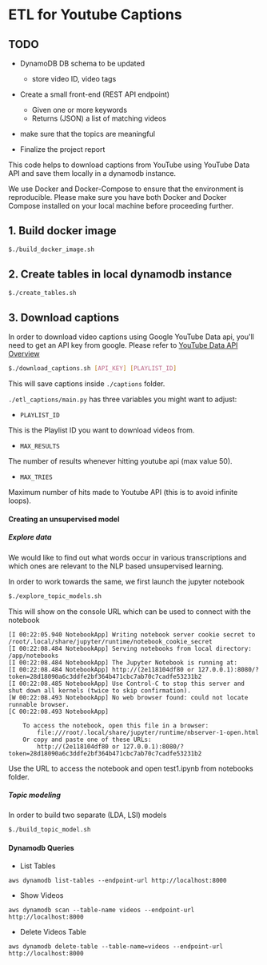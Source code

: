 # ETL for Youtube Captions

## TODO

- DynamoDB DB schema to be updated
	- store video ID, video tags

- Create a small front-end (REST API endpoint)
	- Given one or more keywords
	- Returns (JSON) a list of matching videos

- make sure that the topics are meaningful

- Finalize the project report


This code helps to download captions from YouTube using YouTube Data API and save them locally in a dynamodb instance.

We use Docker and Docker-Compose to ensure that the environment is reproducible. Please make sure you have both Docker and Docker Compose installed on your local machine before proceeding further.

## 1. Build docker image

```bash
$./build_docker_image.sh
```

## 2. Create tables in local dynamodb instance

```bash
$./create_tables.sh
```

## 3. Download captions

In order to download video captions using Google YouTube Data api, you'll need to get an API key from google. Please refer to [YouTube Data API Overview](https://developers.google.com/youtube/v3/getting-started)

```bash
$./download_captions.sh [API_KEY] [PLAYLIST_ID]
```

This will save captions inside `./captions` folder.

`./etl_captions/main.py` has three variables you might want to adjust:

- `PLAYLIST_ID`

This is the Playlist ID you want to download videos from.

- `MAX_RESULTS`

The number of results whenever hitting youtube api (max value 50).

- `MAX_TRIES`

Maximum number of hits made to Youtube API (this is to avoid infinite loops).

#### Creating an unsupervised model

##### Explore data

We would like to find out what words occur in various transcriptions and which ones are relevant to the NLP based unsupervised learning.

In order to work towards the same, we first launch the jupyter notebook

```bash
$./explore_topic_models.sh
```

This will show on the console URL which can be used to connect with the notebook

```
[I 00:22:05.940 NotebookApp] Writing notebook server cookie secret to /root/.local/share/jupyter/runtime/notebook_cookie_secret
[I 00:22:08.484 NotebookApp] Serving notebooks from local directory: /app/notebooks
[I 00:22:08.484 NotebookApp] The Jupyter Notebook is running at:
[I 00:22:08.484 NotebookApp] http://(2e118104df80 or 127.0.0.1):8080/?token=28d18090a6c3ddfe2bf364b471cbc7ab70c7cadfe53231b2
[I 00:22:08.485 NotebookApp] Use Control-C to stop this server and shut down all kernels (twice to skip confirmation).
[W 00:22:08.493 NotebookApp] No web browser found: could not locate runnable browser.
[C 00:22:08.493 NotebookApp]

    To access the notebook, open this file in a browser:
        file:///root/.local/share/jupyter/runtime/nbserver-1-open.html
    Or copy and paste one of these URLs:
        http://(2e118104df80 or 127.0.0.1):8080/?token=28d18090a6c3ddfe2bf364b471cbc7ab70c7cadfe53231b2
```

Use the URL to access the notebook and open test1.ipynb from notebooks folder.


##### Topic modeling

In order to build two separate (LDA, LSI) models

```bash
$./build_topic_model.sh
```

#### Dynamodb Queries

- List Tables

`aws dynamodb list-tables --endpoint-url http://localhost:8000`

- Show Videos

`aws dynamodb scan --table-name videos --endpoint-url http://localhost:8000`

- Delete Videos Table

`aws dynamodb delete-table --table-name=videos --endpoint-url http://localhost:8000`

